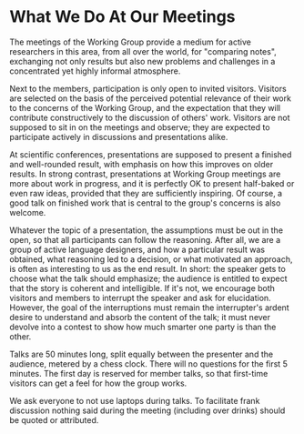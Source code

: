 
# What We Do At Our Meetings

The meetings of the Working Group provide a medium for active researchers in this area, from all over the world, for "comparing notes", exchanging not only results but also new problems and challenges in a concentrated yet highly informal atmosphere.

Next to the members, participation is only open to invited visitors. Visitors are selected on the basis of the perceived potential relevance of their work to the concerns of the Working Group, and the expectation that they will contribute constructively to the discussion of others' work. 
Visitors are not supposed to sit in on the meetings and observe; they are expected to participate actively in discussions and presentations alike.

At scientific conferences, presentations are supposed to present a finished and well-rounded result, with emphasis on how this improves on older results. In strong contrast, presentations at Working Group meetings are more about work in progress, and it is perfectly OK to present half-baked or even raw ideas, provided that they are sufficiently inspiring. Of course, a good talk on finished work that is central to the group's concerns is also welcome.

Whatever the topic of a presentation, the assumptions must be out in the open, so that all participants can follow the reasoning.
After all, we are a group of active language designers, and how a particular result was obtained, what reasoning led to a decision, or what motivated an approach, is often as interesting to us as the end result.  In short: the speaker gets to choose what the talk should emphasize; the audience is entitled to expect that the story is coherent and intelligible.    If it's not, we encourage both visitors and members to interrupt the speaker and ask for elucidation.  However, the goal of the interruptions must remain the interrupter's ardent desire to understand and absorb the content of the talk; it must never devolve into a contest to show how much smarter one party is than the other.

Talks are 50 minutes long, split equally between the presenter and the audience, metered by a chess clock. There will no questions for the first 5 minutes. The first day is reserved for member talks, so that first-time visitors can get a feel for how the group works.

We ask everyone to not use laptops during talks. To facilitate frank discussion nothing said during the meeting (including over drinks) should be quoted or attributed.

